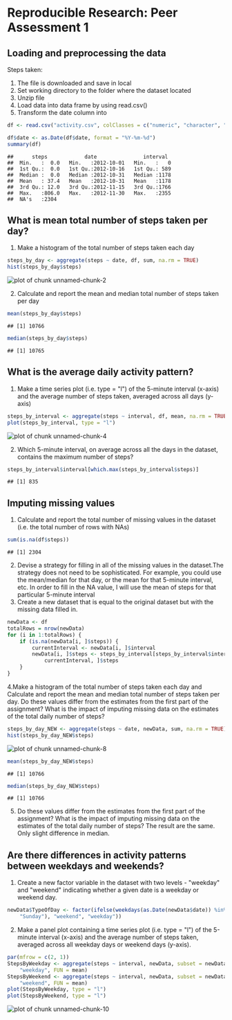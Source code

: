 # Reproducible Research: Peer Assessment 1

## Loading and preprocessing the data

Steps taken:

1. The file is downloaded and save in local
2. Set working directory to the folder where the dataset located
3. Unzip file
4. Load data into data frame by using read.csv() 
5. Transform the date column into 

```r
df <- read.csv("activity.csv", colClasses = c("numeric", "character", "numeric"))

df$date <- as.Date(df$date, format = "%Y-%m-%d")
summary(df)
```

```
##      steps            date               interval   
##  Min.   :  0.0   Min.   :2012-10-01   Min.   :   0  
##  1st Qu.:  0.0   1st Qu.:2012-10-16   1st Qu.: 589  
##  Median :  0.0   Median :2012-10-31   Median :1178  
##  Mean   : 37.4   Mean   :2012-10-31   Mean   :1178  
##  3rd Qu.: 12.0   3rd Qu.:2012-11-15   3rd Qu.:1766  
##  Max.   :806.0   Max.   :2012-11-30   Max.   :2355  
##  NA's   :2304
```

## What is mean total number of steps taken per day?
1. Make a histogram of the total number of steps taken each day


```r
steps_by_day <- aggregate(steps ~ date, df, sum, na.rm = TRUE)
hist(steps_by_day$steps)
```

![plot of chunk unnamed-chunk-2](figure/unnamed-chunk-2.png) 

2. Calculate and report the mean and median total number of steps taken per day


```r
mean(steps_by_day$steps)
```

```
## [1] 10766
```

```r
median(steps_by_day$steps)
```

```
## [1] 10765
```


## What is the average daily activity pattern?
1. Make a time series plot (i.e. type = "l") of the 5-minute interval (x-axis) and the average number of steps taken, averaged across all days (y-axis)

```r
steps_by_interval <- aggregate(steps ~ interval, df, mean, na.rm = TRUE)
plot(steps_by_interval, type = "l")
```

![plot of chunk unnamed-chunk-4](figure/unnamed-chunk-4.png) 


2. Which 5-minute interval, on average across all the days in the dataset, contains the maximum number of steps?

```r
steps_by_interval$interval[which.max(steps_by_interval$steps)]
```

```
## [1] 835
```

## Imputing missing values
1. Calculate and report the total number of missing values in the dataset (i.e. the total number of rows with NAs)

```r
sum(is.na(df$steps))
```

```
## [1] 2304
```

2. Devise a strategy for filling in all of the missing values in the dataset.The strategy does not need to be sophisticated. For example, you could use the mean/median for that day, or the mean for that 5-minute interval, etc.
In order to fill in the NA value, I will use the mean of steps for that particular 5-minute interval
3. Create a new dataset that is equal to the original dataset but with the missing data filled in.

```r
newData <- df
totalRows = nrow(newData)
for (i in 1:totalRows) {
    if (is.na(newData[i, ]$steps)) {
        currentInterval <- newData[i, ]$interval
        newData[i, ]$steps <- steps_by_interval[steps_by_interval$interval == 
            currentInterval, ]$steps
    }
}
```

4.Make a histogram of the total number of steps taken each day and Calculate and report the mean and median total number of steps taken per day. Do these values differ from the estimates from the first part of the assignment? What is the impact of imputing missing data on the estimates of the total daily number of steps?

```r
steps_by_day_NEW <- aggregate(steps ~ date, newData, sum, na.rm = TRUE)
hist(steps_by_day_NEW$steps)
```

![plot of chunk unnamed-chunk-8](figure/unnamed-chunk-8.png) 

```r
mean(steps_by_day_NEW$steps)
```

```
## [1] 10766
```

```r
median(steps_by_day_NEW$steps)
```

```
## [1] 10766
```

5. Do these values differ from the estimates from the first part of the assignment? What is the impact of imputing missing data on the estimates of the total daily number of steps?
The result are the same. Only slight difference in median.
## Are there differences in activity patterns between weekdays and weekends?

1. Create a new factor variable in the dataset with two levels - "weekday" and "weekend" indicating whether a given date is a weekday or weekend day.


```r
newData$TypeOfDay <- factor(ifelse(weekdays(as.Date(newData$date)) %in% c("Saturday", 
    "Sunday"), "weekend", "weekday"))
```


2. Make a panel plot containing a time series plot (i.e. type = "l") of the 5-minute interval (x-axis) and the average number of steps taken, averaged across all weekday days or weekend days (y-axis).

```r
par(mfrow = c(2, 1))
StepsByWeekday <- aggregate(steps ~ interval, newData, subset = newData$TypeOfDay == 
    "weekday", FUN = mean)
StepsByWeekend <- aggregate(steps ~ interval, newData, subset = newData$TypeOfDay == 
    "weekend", FUN = mean)
plot(StepsByWeekday, type = "l")
plot(StepsByWeekend, type = "l")
```

![plot of chunk unnamed-chunk-10](figure/unnamed-chunk-10.png) 


